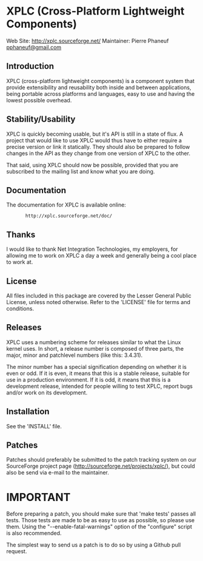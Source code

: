 XPLC (Cross-Platform Lightweight Components)
============================================

Web Site: http://xplc.sourceforge.net/
Maintainer: Pierre Phaneuf <pphaneuf@gmail.com>

Introduction
------------

XPLC (cross-platform lightweight components) is a component system
that provide extensibility and reusability both inside and between
applications, being portable across platforms and languages, easy to
use and having the lowest possible overhead.

Stability/Usability
-------------------

XPLC is quickly becoming usable, but it's API is still in a state of
flux. A project that would like to use XPLC would thus have to either
require a precise version or link it statically. They should also be
prepared to follow changes in the API as they change from one version
of XPLC to the other.

That said, using XPLC should now be possible, provided that you are
subscribed to the mailing list and know what you are doing.

Documentation
-------------

The documentation for XPLC is available online:

		   http://xplc.sourceforge.net/doc/

Thanks
------

I would like to thank Net Integration Technologies, my employers, for
allowing me to work on XPLC a day a week and generally being a cool
place to work at.

License
-------

All files included in this package are covered by the Lesser General
Public License, unless noted otherwise. Refer to the 'LICENSE' file
for terms and conditions.

Releases
--------

XPLC uses a numbering scheme for releases similar to what the Linux
kernel uses. In short, a release number is composed of three parts,
the major, minor and patchlevel numbers (like this: 3.4.31).

The minor number has a special signification depending on whether it
is even or odd. If it is even, it means that this is a stable release,
suitable for use in a production environment. If it is odd, it means
that this is a development release, intended for people willing to
test XPLC, report bugs and/or work on its development.

Installation
------------

See the 'INSTALL' file.

Patches
-------

Patches should preferably be submitted to the patch tracking system on
our SourceForge project page (http://sourceforge.net/projects/xplc/),
but could also be send via e-mail to the maintainer.

IMPORTANT
=========
				   
Before preparing a patch, you should make sure that 'make tests'
passes all tests. Those tests are made to be as easy to use as
possible, so please use them. Using the "--enable-fatal-warnings"
option of the "configure" script is also recommended.

The simplest way to send us a patch is to do so by using a Github pull
request.
